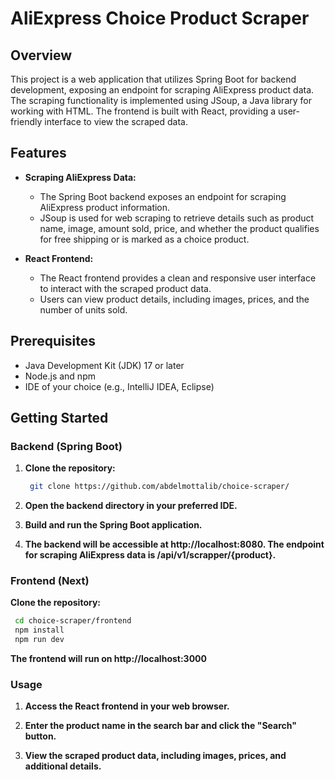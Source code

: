 # AliExpress Choice Product Scraper

## Overview

This project is a web application that utilizes Spring Boot for backend development, exposing an endpoint for scraping AliExpress product data. The scraping functionality is implemented using JSoup, a Java library for working with HTML. The frontend is built with React, providing a user-friendly interface to view the scraped data.

## Features

- **Scraping AliExpress Data:**
  - The Spring Boot backend exposes an endpoint for scraping AliExpress product information.
  - JSoup is used for web scraping to retrieve details such as product name, image, amount sold, price, and whether the product qualifies for free shipping or is marked as a choice product.

- **React Frontend:**
  - The React frontend provides a clean and responsive user interface to interact with the scraped product data.
  - Users can view product details, including images, prices, and the number of units sold.

## Prerequisites

- Java Development Kit (JDK) 17 or later
- Node.js and npm
- IDE of your choice (e.g., IntelliJ IDEA, Eclipse)

## Getting Started

### Backend (Spring Boot)

1. **Clone the repository:**

   ```bash
    git clone https://github.com/abdelmottalib/choice-scraper/
   ```
2. **Open the backend directory in your preferred IDE.**

3. **Build and run the Spring Boot application.**

4. **The backend will be accessible at http://localhost:8080. The endpoint for scraping AliExpress data is /api/v1/scrapper/{product}.**

### Frontend (Next)

 **Clone the repository:**

   ```bash
    cd choice-scraper/frontend
    npm install
    npm run dev
   ```
  **The frontend will run on http://localhost:3000**
  
### Usage

  1. **Access the React frontend in your web browser.**

  2. **Enter the product name in the search bar and click the "Search" button.**

  3. **View the scraped product data, including images, prices, and additional details.**
